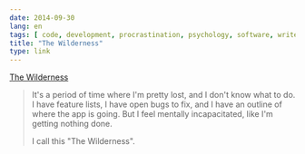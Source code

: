 ```yaml
---
date: 2014-09-30
lang: en
tags: [ code, development, procrastination, psychology, software, writers block ]
title: "The Wilderness"
type: link
---
```


[The Wilderness](http://shapeof.com/archives/2014/9/the_wilderness.html)

> It's a period of time where I'm pretty lost, and I don't know what to
> do. I have feature lists, I have open bugs to fix, and I have an
> outline of where the app is going. But I feel mentally incapacitated,
> like I'm getting nothing done.
>
> I call this "The Wilderness".


